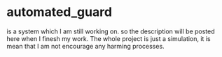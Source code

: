 # automated_guard
is a system which I am still working on. 
so the description will be posted here when I finesh my work.
The whole project is just a simulation, it is mean that I am not encourage any harming processes.
